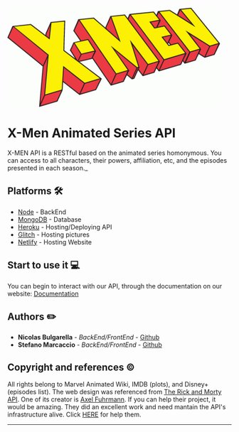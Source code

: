 ![](./icon.png)

# X-Men Animated Series API

X-MEN API is a RESTful based on the animated series homonymous. You can access to all characters, their powers, affiliation, etc, and the episodes presented in each season._

## Platforms 🛠️

- [Node](https://nodejs.org/en/) - BackEnd
- [MongoDB](https://www.mongodb.com/es) - Database
- [Heroku](https://www.heroku.com/) - Hosting/Deploying API
- [Glitch](https://glitch.com/) - Hosting pictures
- [Netlify](https://app.netlify.com/) - Hosting Website

## Start to use it 💻

You can begin to interact with our API, through the documentation on our website: [Documentation](https://github.com/tu/proyecto/wiki)

## Authors ✏️

- **Nicolas Bulgarella** - _BackEnd/FrontEnd_ - [Github](https://github.com/bulga138)
- **Stefano Marcaccio** - _BackEnd/FrontEnd_ - [Github](https://github.com/Ste-Mar)

## Copyright and references ©️

All rights belong to Marvel Animated Wiki, IMDB (plots), and Disney+ (episodes list). The web design was referenced from [The Rick and Morty API](https://rickandmortyapi.com/). One of its creator is [Axel Fuhrmann](https://github.com/afuh). If you can help their project, it would be amazing. They did an excellent work and need mantain the API's infrastructure alive. Click [HERE](https://rickandmortyapi.com/help-us) for help them.

---
